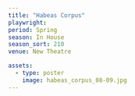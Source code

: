 ```yaml
---
title: "Habeas Corpus"
playwright:
period: Spring
season: In House
season_sort: 210
venue: New Theatre

assets:
  - type: poster
    image: habeas_corpus_08-09.jpg
---
```

